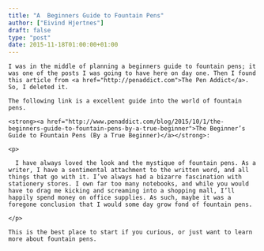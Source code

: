 ```yaml
---
title: "A  Beginners Guide to Fountain Pens"
author: ["Eivind Hjertnes"]
draft: false
type: "post"
date: 2015-11-18T01:00:00+01:00
---
```


<div class="HTML">
  <div></div>

<p>

</div>

```text
I was in the middle of planning a beginners guide to fountain pens; it was one of the posts I was going to have here on day one. Then I found this article from <a href="http://penaddict.com">The Pen Addict</a>. So, I deleted it.
```

<div class="HTML">
  <div></div>

</p>

</div>

<div class="HTML">
  <div></div>

<p>

</div>

```text
The following link is a excellent guide into the world of fountain pens.
```

<div class="HTML">
  <div></div>

</p>

</div>

<div class="HTML">
  <div></div>

<p>

</div>

```text
<strong><a href="http://www.penaddict.com/blog/2015/10/1/the-beginners-guide-to-fountain-pens-by-a-true-beginner">The Beginner’s Guide to Fountain Pens (By a True Beginner)</a></strong>:
```

<div class="HTML">
  <div></div>

</p>

</div>

<div class="HTML">
  <div></div>

<blockquote>

</div>

```text
<p>

  I have always loved the look and the mystique of fountain pens. As a writer, I have a sentimental attachment to the written word, and all things that go with it. I’ve always had a bizarre fascination with stationery stores. I own far too many notebooks, and while you would have to drag me kicking and screaming into a shopping mall, I’ll happily spend money on office supplies. As such, maybe it was a foregone conclusion that I would some day grow fond of fountain pens.

</p>
```

<div class="HTML">
  <div></div>

</blockquote>

</div>

<div class="HTML">
  <div></div>

<p>

</div>

```text
This is the best place to start if you curious, or just want to learn more about fountain pens.
```

<div class="HTML">
  <div></div>

</p>

</div>
